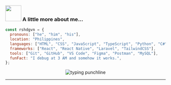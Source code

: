 ### <img src="https://media.giphy.com/media/VgCDAzcKvsR6OM0uWg/giphy.gif" width="50"> A little more about me...  

```javascript
const rshdgvn = {
  pronouns: ["he", "him", "his"],
  location: "Philippines",
  languages: ["HTML", "CSS", "JavaScript", "TypeScript", "Python", "C#", "PHP"],
  frameworks: ["React", "React Native", "Laravel", "TailwindCSS"],
  tools: ["Git", "GitHub", "VS Code", "Figma", "Postman", "MySQL"],
  funFact: "I debug at 3 AM and somehow it works.",
};

```
<div align="center">
  <img src="https://readme-typing-svg.demolab.com?font=Fira+Code&size=28&duration=3600&pause=1000&color=ff79c6&center=true&vCenter=true&width=760&height=90&lines=You%E2%80%99re+the+semicolon+to+my+statements" alt="typing punchline"/>
</div>

---
